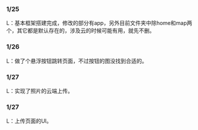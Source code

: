 ### 1/25

L：基本框架搭建完成，修改的部分有app，另外目前文件夹中除home和map两个，其它都是默认存在的，涉及云的时候可能有用，就先不删。

### 1/26

L：做了个悬浮按钮跳转页面，不过按钮的图没找到合适的。

### 1/27

L：实现了照片的云端上传。

### 1/27

L：上传页面的UI。